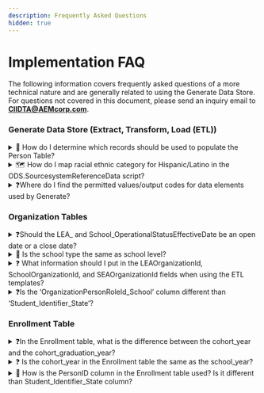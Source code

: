 ```yaml
---
description: Frequently Asked Questions
hidden: true
---
```


# Implementation FAQ

The following information covers frequently asked questions of a more technical nature and are generally related to using the Generate Data Store. For questions not covered in this document, please send an inquiry email to [**CIIDTA@AEMcorp.com**](mailto:ciidta@aemcorp.com).

### Generate Data Store (Extract, Transform, Load (ETL)) <a href="#toc108711262" id="toc108711262"></a>

<details>

<summary>🤔 How do I determine which records should be used to populate the Person Table?</summary>

State IT staff will need to refer to the ETL checklist to identify data elements that populate the various tables in the Data Store.

</details>

<details>

<summary>🗺️ How do I map racial ethnic category for Hispanic/Latino in the ODS.SourcesystemReferenceData script?</summary>

The Hispanic or Latino Ethnicity is stored as a BIT flag ODS.PersonDetail.HispanicLatinoEthnicity and is not mapped to the ODS.SourceSystemReferenceData.

</details>

<details>

<summary>❓Where do I find the permitted values/output codes for data elements used by Generate?</summary>

Look up the values in the ODS.SourceSystemReferenceData in the ODS (within the Generate database) to find the code sets to map to. The ODS.SourceSystemReferenceData match the names of the elements in CEDS, so look them up in CEDS then find the actual values in the ODS.

</details>

### Organization Tables <a href="#toc108711263" id="toc108711263"></a>

<details>

<summary>❓Should the LEA_ and School_OperationalStatusEffectiveDate be an open date or a close date?</summary>

This would be the date that the current operational status took effect. Most often, it will be an open or close date but at the LEA level, if there is an operational status with a changed boundary or with a new LEA scheduled to open in the future, this date would be the date the boundary was changed, or when a “future” LEA was identified.

</details>

<details>

<summary>🤔 Is the school type the same as school level?</summary>

**No, they are not the same**. School Type in CEDS is defined as “The type of education institution as classified by its primary focus.” The options for School Type are Regular School, Special Education School, Career & Technical Education School, and Alternative School. School Level in CEDS is defined as “An indication of the level of the education institution.” It has options such as Adult, Elementary, High School, Infant/toddler, etc. You can find these in the CEDS Domain Entity Schema ([https://ceds.ed.gov/domainEntitySchema.aspx](https://na01.safelinks.protection.outlook.com/?url=https%3A%2F%2Fceds.ed.gov%2FdomainEntitySchema.aspx\&data=02%7C01%7C%7C50d539b066d84f4bbbec08d644bc23a3%7C7a41925ef6974f7cbec30470887ac752%7C1%7C0%7C636771972175081488\&sdata=slC970XAsAaKkL14rlJO3bFdyZvyU6dlTHdKXfWcYCg%3D\&reserved=0)).

</details>

<details>

<summary>❓ What information should I put in the LEAOrganizationId, SchoolOrganizationId, and SEAOrganizationId fields when using the ETL templates?</summary>

These fields should be left blank. They are populated by the encapsulated code. They are used for troubleshooting, updating records, and to process the data faster.

</details>

<details>

<summary>❓Is the ‘OrganizationPersonRoleId_School’ column different than ‘Student_Identifier_State’?</summary>

**Yes, they are different**. The OrganizationPersonRoleId\_School field is used by the encapsulated code to keep track of the student's school enrollment record in the IDS. You should leave this field NULL. The Student\_Identifier\_State field in the Staging table is the unique ID assigned by the state to the student supplied from the source data system.&#x20;

</details>

### Enrollment Table <a href="#toc108711264" id="toc108711264"></a>

<details>

<summary>❓In the Enrollment table, what is the difference between the cohort_year and the cohort_graduation_year?</summary>

Cohort Year is the school year in which the student entered the baseline group used for computing completion rates (e.g., high school, program). Cohort Graduation Year is the year the cohort graduated with a regular high school diploma.

</details>

<details>

<summary>❓ Is the cohort_year in the Enrollment table the same as the school_year?</summary>

It is a four-digit year (fiscal year) for each instance. So, for the 2018-2019 school year, cohort year would be “2019” if the student entered the cohort for the first time in the 2018-2019 school year. Cohort\_year is sometimes referred to as the “year entered ninth grade” or the “year entered cohort.”

</details>

<details>

<summary>🤔 How is the PersonID column in the Enrollment table used? Is it different than Student_Identifier_State column?</summary>

The PersonId, OrganizationId\_School, OrganizationPersonRole\_School, and RunDateTime are all used by the Encapsulated code for troubleshooting, updating records, and to process the data faster. The Student\_Identifier\_State value is used by the Encapuslated code for searching the CEDS ODS for the student’s record. If a record is found, the Encapsulated code copies the PersonId into the Staging.Enrollment table. The same is true for the School\_Identifier\_State. The Encapsulated code searches the ODS for that Identifier. If a record is found, it copies the OrganizationId value in the Staging table in the OrganizationId\_School field.  If the PersonId or OrganizationId cannot be found, the Encapsulated code leaves those columns NULL and data is not written into the ODS. This can be resolved by ensuring the student or organization records are being added to the ODS by the Person or Organization staging table and associated Encapsulated code.

</details>
